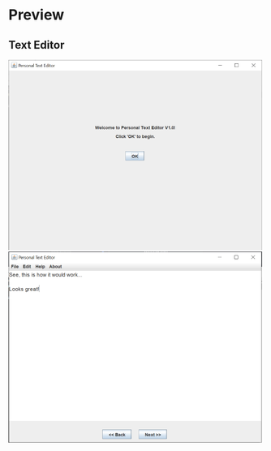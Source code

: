 Preview
=======
## Text Editor
![alt image](/TextEditor/PTE.PNG)
![alt image](/TextEditor/EditText.PNG)
